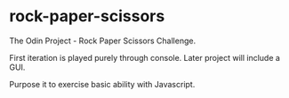 # rock-paper-scissors
The Odin Project - Rock Paper Scissors Challenge.

First iteration is played purely through console. Later project will include a GUI.

Purpose it to exercise basic ability with Javascript.